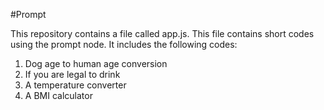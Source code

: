 #Prompt

This repository contains a file called app.js.  This file contains short codes using the prompt node.  It includes the following codes:

1.  Dog age to human age conversion
2.  If you are legal to drink
3.  A temperature converter
4.  A BMI calculator
